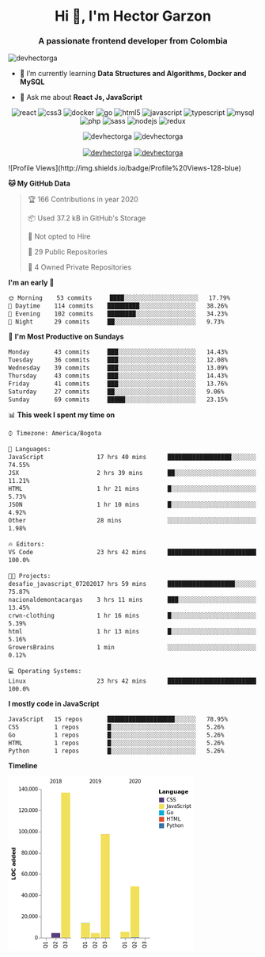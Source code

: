 <h1 align="center">Hi 👋, I'm Hector Garzon</h1>
<h3 align="center">A passionate frontend developer from Colombia</h3>

<p align="left"> <img src="https://komarev.com/ghpvc/?username=devhectorga" alt="devhectorga" /> </p>

- 🌱 I’m currently learning **Data Structures and Algorithms, Docker and MySQL**

- 💬 Ask me about **React Js, JavaScript**

<p align="center"><img src="https://devicons.github.io/devicon/devicon.git/icons/react/react-original-wordmark.svg" alt="react" width="20" height="20"/> <img src="https://devicons.github.io/devicon/devicon.git/icons/css3/css3-original-wordmark.svg" alt="css3" width="20" height="20"/> <img src="https://devicons.github.io/devicon/devicon.git/icons/docker/docker-original-wordmark.svg" alt="docker" width="20" height="20"/> <img src="https://devicons.github.io/devicon/devicon.git/icons/go/go-original.svg" alt="go" width="20" height="20"/> <img src="https://devicons.github.io/devicon/devicon.git/icons/html5/html5-original-wordmark.svg" alt="html5" width="20" height="20"/> <img src="https://devicons.github.io/devicon/devicon.git/icons/javascript/javascript-original.svg" alt="javascript" width="20" height="20"/> <img src="https://devicons.github.io/devicon/devicon.git/icons/typescript/typescript-original.svg" alt="typescript" width="20" height="20"/> <img src="https://devicons.github.io/devicon/devicon.git/icons/mysql/mysql-original-wordmark.svg" alt="mysql" width="20" height="20"/> <img src="https://devicons.github.io/devicon/devicon.git/icons/php/php-original.svg" alt="php" width="20" height="20"/> <img src="https://devicons.github.io/devicon/devicon.git/icons/sass/sass-original.svg" alt="sass" width="20" height="20"/> <img src="https://devicons.github.io/devicon/devicon.git/icons/nodejs/nodejs-original-wordmark.svg" alt="nodejs" width="20" height="20"/> <img src="https://devicons.github.io/devicon/devicon.git/icons/redux/redux-original.svg" alt="redux" width="20" height="20"/></p><p align="center"> <img src="https://github-readme-stats.vercel.app/api?username=devhectorga&count_private=true&show_icons=true" alt="devhectorga" /> <img src="https://github-readme-stats.vercel.app/api/top-langs/?username=devhectorga&layout=compact" alt="devhectorga" /></p>

<p align="center">
<a href="https://twitter.com/devhectorga" target="blank"><img align="center" src="https://cdn.jsdelivr.net/npm/simple-icons@3.0.1/icons/twitter.svg" alt="devhectorga" height="20" width="20" /></a>
<a href="https://linkedin.com/in/devhectorga" target="blank"><img align="center" src="https://cdn.jsdelivr.net/npm/simple-icons@3.0.1/icons/linkedin.svg" alt="devhectorga" height="20" width="20" /></a>
</p>
<!--START_SECTION:waka-->
![Profile Views](http://img.shields.io/badge/Profile%20Views-128-blue)

**🐱 My GitHub Data** 

> 🏆 166 Contributions in year 2020
 > 
> 📦 Used 37.2 kB in GitHub's Storage 
 > 
> 🚫 Not opted to Hire
 > 
> 📜 29 Public Repositories 
 > 
> 🔑 4 Owned Private Repositories 

**I'm an early 🐤** 

```text
🌞 Morning    53 commits     ████░░░░░░░░░░░░░░░░░░░░░   17.79% 
🌆 Daytime    114 commits    █████████░░░░░░░░░░░░░░░░   38.26% 
🌃 Evening    102 commits    ████████░░░░░░░░░░░░░░░░░   34.23% 
🌙 Night      29 commits     ██░░░░░░░░░░░░░░░░░░░░░░░   9.73%

```
📅 **I'm Most Productive on Sundays** 

```text
Monday       43 commits     ███░░░░░░░░░░░░░░░░░░░░░░   14.43% 
Tuesday      36 commits     ███░░░░░░░░░░░░░░░░░░░░░░   12.08% 
Wednesday    39 commits     ███░░░░░░░░░░░░░░░░░░░░░░   13.09% 
Thursday     43 commits     ███░░░░░░░░░░░░░░░░░░░░░░   14.43% 
Friday       41 commits     ███░░░░░░░░░░░░░░░░░░░░░░   13.76% 
Saturday     27 commits     ██░░░░░░░░░░░░░░░░░░░░░░░   9.06% 
Sunday       69 commits     █████░░░░░░░░░░░░░░░░░░░░   23.15%

```


📊 **This week I spent my time on** 

```text
⌚︎ Timezone: America/Bogota

💬 Languages: 
JavaScript               17 hrs 40 mins      ██████████████████░░░░░░░   74.55% 
JSX                      2 hrs 39 mins       ██░░░░░░░░░░░░░░░░░░░░░░░   11.21% 
HTML                     1 hr 21 mins        █░░░░░░░░░░░░░░░░░░░░░░░░   5.73% 
JSON                     1 hr 10 mins        █░░░░░░░░░░░░░░░░░░░░░░░░   4.92% 
Other                    28 mins             ░░░░░░░░░░░░░░░░░░░░░░░░░   1.98%

🔥 Editors: 
VS Code                  23 hrs 42 mins      █████████████████████████   100.0%

🐱‍💻 Projects: 
desafio_javascript_07202017 hrs 59 mins      ███████████████████░░░░░░   75.87% 
nacionaldemontacargas    3 hrs 11 mins       ███░░░░░░░░░░░░░░░░░░░░░░   13.45% 
crwn-clothing            1 hr 16 mins        █░░░░░░░░░░░░░░░░░░░░░░░░   5.39% 
html                     1 hr 13 mins        █░░░░░░░░░░░░░░░░░░░░░░░░   5.16% 
GrowersBrains            1 min               ░░░░░░░░░░░░░░░░░░░░░░░░░   0.12%

💻 Operating Systems: 
Linux                    23 hrs 42 mins      █████████████████████████   100.0%

```

**I mostly code in JavaScript** 

```text
JavaScript   15 repos       ███████████████████░░░░░░   78.95% 
CSS          1 repos        █░░░░░░░░░░░░░░░░░░░░░░░░   5.26% 
Go           1 repos        █░░░░░░░░░░░░░░░░░░░░░░░░   5.26% 
HTML         1 repos        █░░░░░░░░░░░░░░░░░░░░░░░░   5.26% 
Python       1 repos        █░░░░░░░░░░░░░░░░░░░░░░░░   5.26%

```


**Timeline**

![Chart not found](https://github.com/devHectorGa/devHectorGa/blob/master/charts/bar_graph.png) 


<!--END_SECTION:waka-->
